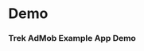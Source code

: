# Demo

### Trek AdMob Example App Demo

### <link-component title="GitHub Repository - DEMO APP" link="https://github.com/aotter/aotter-mediation-android-kotlin-demo"/>
